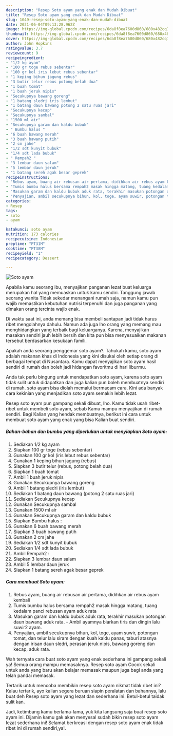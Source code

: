 ```yaml
---
description: "Resep Soto ayam yang enak dan Mudah Dibuat"
title: "Resep Soto ayam yang enak dan Mudah Dibuat"
slug: 1049-resep-soto-ayam-yang-enak-dan-mudah-dibuat
date: 2021-06-04T09:13:28.962Z
image: https://img-global.cpcdn.com/recipes/6da8f8ea7600d860/680x482cq70/soto-ayam-foto-resep-utama.jpg
thumbnail: https://img-global.cpcdn.com/recipes/6da8f8ea7600d860/680x482cq70/soto-ayam-foto-resep-utama.jpg
cover: https://img-global.cpcdn.com/recipes/6da8f8ea7600d860/680x482cq70/soto-ayam-foto-resep-utama.jpg
author: John Hopkins
ratingvalue: 3.7
reviewcount: 9
recipeingredient:
- "1/2 kg ayam"
- "100 gr toge rebus sebentar"
- "100 gr kol iris lebut rebus sebentar"
- "1 keping bihun jagung rebus"
- "3 butir telur rebus potong belah dua"
- "1 buah tomat"
- "1 buah jeruk nipis"
- "Secukupnya bawang goreng"
- "1 batang sledri iris lembut"
- "1 batang daun bawang potong 2 satu ruas jari"
- "Secukupnya kecap"
- "Secukupnya sambal"
- "1500 ml air"
- "Secukupnya garam dan kaldu bubuk"
- " Bumbu halus "
- "6 buah bawang merah"
- "3 buah bawang putih"
- "2 cm jahe"
- "1/2 sdt kunyit bubuk"
- "1/4 sdt lada bubuk"
- " Rempah2 "
- "3 lembar daun salam"
- "5 lembar daun jeruk"
- "1 batang sereh agak besar geprek"
recipeinstructions:
- "Rebus ayam, buang air rebusan air pertama, didihkan air rebus ayam kembali"
- "Tumis bumbu halus bersama rempah2 masak hingga matang, tuang kedalam panci rebusan ayam aduk rata"
- "Masukan garam dan kaldu bubuk aduk rata, terakhir masukan potongan daun bawang aduk rata. Ambil ayamnya biarkan tiris dan dingin lalu suwir2 ayam."
- "Penyajian, ambil secukupnya bihun, kol, toge, ayam suwir, potongan tomat, dan telur lalu siram dengan kuah kaldu panas, taburi atasnya dengan irisan daun sledri, perasan jeruk nipis, bawang goreng dan kecap, aduk rata."
categories:
- Resep
tags:
- soto
- ayam

katakunci: soto ayam 
nutrition: 173 calories
recipecuisine: Indonesian
preptime: "PT31M"
cooktime: "PT38M"
recipeyield: "1"
recipecategory: Dessert

---
```



![Soto ayam](https://img-global.cpcdn.com/recipes/6da8f8ea7600d860/680x482cq70/soto-ayam-foto-resep-utama.jpg)

Apabila kamu seorang ibu, menyajikan panganan lezat buat keluarga merupakan hal yang memuaskan untuk kamu sendiri. Tanggung jawab seorang  wanita Tidak sekedar menangani rumah saja, namun kamu pun wajib memastikan kebutuhan nutrisi terpenuhi dan juga panganan yang dimakan orang tercinta wajib enak.

Di waktu  saat ini, anda memang bisa membeli santapan jadi tidak harus ribet mengolahnya dahulu. Namun ada juga lho orang yang memang mau menghidangkan yang terbaik bagi keluarganya. Karena, menyajikan masakan sendiri jauh lebih bersih dan kita pun bisa menyesuaikan makanan tersebut berdasarkan kesukaan famili. 



Apakah anda seorang penggemar soto ayam?. Tahukah kamu, soto ayam adalah makanan khas di Indonesia yang kini disukai oleh setiap orang di berbagai tempat di Nusantara. Kamu dapat menyajikan soto ayam hasil sendiri di rumah dan boleh jadi hidangan favoritmu di hari liburmu.

Anda tak perlu bingung untuk mendapatkan soto ayam, karena soto ayam tidak sulit untuk didapatkan dan juga kalian pun boleh membuatnya sendiri di rumah. soto ayam bisa diolah memalui bermacam cara. Kini ada banyak cara kekinian yang menjadikan soto ayam semakin lebih lezat.

Resep soto ayam pun gampang sekali dibuat, lho. Kamu tidak usah ribet-ribet untuk membeli soto ayam, sebab Kamu mampu menyajikan di rumah sendiri. Bagi Kalian yang hendak membuatnya, berikut ini cara untuk membuat soto ayam yang enak yang bisa Kalian buat sendiri.

<!--inarticleads1-->

##### Bahan-bahan dan bumbu yang diperlukan untuk menyiapkan Soto ayam:

1. Sediakan 1/2 kg ayam
1. Siapkan 100 gr toge (rebus sebentar)
1. Gunakan 100 gr kol (iris lebut rebus sebentar)
1. Gunakan 1 keping bihun jagung (rebus)
1. Siapkan 3 butir telur (rebus, potong belah dua)
1. Siapkan 1 buah tomat
1. Ambil 1 buah jeruk nipis
1. Gunakan Secukupnya bawang goreng
1. Ambil 1 batang sledri (iris lembut)
1. Sediakan 1 batang daun bawang (potong 2 satu ruas jari)
1. Sediakan Secukupnya kecap
1. Gunakan Secukupnya sambal
1. Gunakan 1500 ml air
1. Gunakan Secukupnya garam dan kaldu bubuk
1. Siapkan  Bumbu halus :
1. Gunakan 6 buah bawang merah
1. Siapkan 3 buah bawang putih
1. Gunakan 2 cm jahe
1. Sediakan 1/2 sdt kunyit bubuk
1. Sediakan 1/4 sdt lada bubuk
1. Ambil  Rempah2 :
1. Siapkan 3 lembar daun salam
1. Ambil 5 lembar daun jeruk
1. Siapkan 1 batang sereh agak besar geprek




<!--inarticleads2-->

##### Cara membuat Soto ayam:

1. Rebus ayam, buang air rebusan air pertama, didihkan air rebus ayam kembali
1. Tumis bumbu halus bersama rempah2 masak hingga matang, tuang kedalam panci rebusan ayam aduk rata
1. Masukan garam dan kaldu bubuk aduk rata, terakhir masukan potongan daun bawang aduk rata. - Ambil ayamnya biarkan tiris dan dingin lalu suwir2 ayam.
1. Penyajian, ambil secukupnya bihun, kol, toge, ayam suwir, potongan tomat, dan telur lalu siram dengan kuah kaldu panas, taburi atasnya dengan irisan daun sledri, perasan jeruk nipis, bawang goreng dan kecap, aduk rata.




Wah ternyata cara buat soto ayam yang enak sederhana ini gampang sekali ya! Semua orang mampu memasaknya. Resep soto ayam Cocok sekali untuk anda yang baru akan belajar memasak maupun juga bagi anda yang telah pandai memasak.

Tertarik untuk mencoba membikin resep soto ayam nikmat tidak ribet ini? Kalau tertarik, ayo kalian segera buruan siapin peralatan dan bahannya, lalu buat deh Resep soto ayam yang lezat dan sederhana ini. Betul-betul taidak sulit kan. 

Jadi, ketimbang kamu berlama-lama, yuk kita langsung saja buat resep soto ayam ini. Dijamin kamu gak akan menyesal sudah bikin resep soto ayam lezat sederhana ini! Selamat berkreasi dengan resep soto ayam enak tidak ribet ini di rumah sendiri,ya!.

